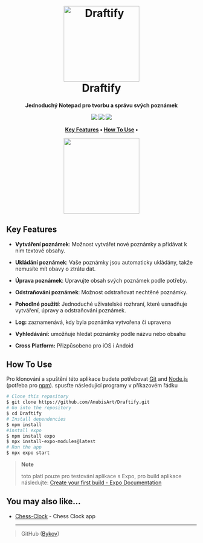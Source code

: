 <h1 align="center">
  <br>
  <img src="https://github.com/AnubisArt/Draftify/assets/88210150/beef7c91-431c-4885-835c-f1839ab87473" alt="Draftify" width="200">
  <br>
  Draftify
  <br>
</h1>

<h4 align="center">Jednoduchý Notepad pro tvorbu a správu svých poznámek<a hrh4>

<p align="center">
    <img src="https://img.shields.io/badge/expo-50.0.13-green"/>
    <img src="https://img.shields.io/badge/npm-10.2.4-red">
    <img src="https://img.shields.io/badge/react-native-blue">
</p>

<p align="center">
  <a href="#key-features">Key Features</a> •
  <a href="#how-to-use">How To Use</a> •
</p>

<img src="https://github.com/AnubisArt/Draftify/assets/88210150/1cf5f2f2-9b93-4bbd-8480-b277c83b8c82" width="200">

## Key Features

- **Vytváření poznámek**: Možnost vytvářet nové poznámky a přidávat k nim textové obsahy.
  
- **Ukládání poznámek**: Vaše poznámky jsou automaticky ukládány, takže nemusíte mít obavy o ztrátu dat.
  
- **Úprava poznámek**: Upravujte obsah svých poznámek podle potřeby.
  
- **Odstraňování poznámek**: Možnost odstraňovat nechtěné poznámky.
  
- **Pohodlné použití**: Jednoduché uživatelské rozhraní, které usnadňuje vytváření, úpravy a odstraňování poznámek.
  
- **Log:** zaznamenává, kdy byla poznámka vytvořena či upravena
  
- **Vyhledávání:** umožňuje hledat poznámky podle názvu nebo obsahu
  

- **Cross Platform:** Přizpůsobeno pro iOS i Andoid
  

## How To Use

Pro klonování a spuštění této aplikace budete potřebovat [Git](https://git-scm.com) and [Node.js](https://nodejs.org/en/download/) (potřeba pro [npm](http://npmjs.com)). spusťte následující programy v příkazovém řádku

```bash
# Clone this repository
$ git clone https://github.com/AnubisArt/Draftify.git
# Go into the repository
$ cd Draftify
# Install dependencies
$ npm install
#install expo
$ npm install expo
$ npx install-expo-modules@latest
# Run the app
$ npx expo start
```

> **Note**
> 
> toto platí pouze pro testování aplikace s Expo, pro build aplikace následujte: [Create your first build - Expo Documentation](https://docs.expo.dev/build/setup/)

## You may also like...

- [Chess-Clock](https://github.com/AnubisArt/ChessClock) - Chess Clock app
  
  ---
  

> GitHub ([Bykov](https://github.com/AnubisArt))
